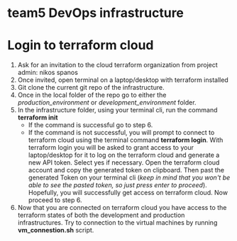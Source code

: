 # team5 DevOps infrastructure

# Login to terraform cloud
1. Ask for an invitation to the cloud terraform organization from project admin: nikos spanos
2. Once invited, open terminal on a laptop/desktop with terraform installed
3. Git clone the current git repo of the infrastructure.
4. Once in the local folder of the repo go to either the *production_environment* or *development_environment* folder.
5. In the infrastructure folder, using your terminal cli, run the command **terraform init**
   - If the command is successful go to step 6.
   - If the command is not successful, you will prompt to connect to terraform cloud using the terminal command **terraform login**. With terraform login you will be asked to  grant access to your laptop/desktop for it to log on the terraform cloud and generate a new API token. Select yes if necessary. Open the terraform cloud account and copy the generated token on clipboard. Then past the generated Token on your terminal cli (*keep in mind that you won't be able to see the pasted token, so just press enter to proceed*). Hopefully, you will successfully get access on terraform cloud. Now proceed to step 6.
6. Now that you are connected on terraform cloud you have access to the terraform states of both the development and production infrastructures. Try to connection to the virtual machines by running **vm_connestion.sh** script.
